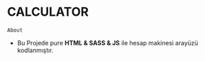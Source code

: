 # CALCULATOR

`About`

* Bu Projede pure **HTML & SASS & JS** ile hesap makinesi arayüzü kodlanmıştır.
